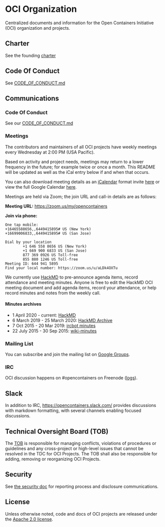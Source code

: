 # OCI Organization

Centralized documents and information for the Open Containers Initiative (OCI) organization and projects.

## Charter

See the founding [charter][charter]

## Code Of Conduct

See [CODE_OF_CONDUCT.md](CODE_OF_CONDUCT.md)

## Communications

### Code Of Conduct

See our [CODE_OF_CONDUCT.md](CODE_OF_CONDUCT.md)

### Meetings

The contributors and maintainers of all OCI projects have weekly meetings every Wednesday at 2:00 PM (USA Pacific).

Based on activity and project needs, meetings may return to a lower frequency in the future; for example twice or once a month. This README will be updated as well as the iCal entry below if and when that occurs.

You can also download meeting details as an [iCalendar][rfc5545] format invite [here](https://calendar.google.com/calendar/ical/linuxfoundation.org_i0sado0i37eknar51vsu8md5hg%40group.calendar.google.com/public/basic.ics) or view the full Google Calendar [here](https://calendar.google.com/calendar/embed?src=linuxfoundation.org_i0sado0i37eknar51vsu8md5hg%40group.calendar.google.com&ctz=America%2FLos_Angeles).

Meetings are held via Zoom; the join URL and call-in details are as follows:

**Meeting URL:** https://zoom.us/my/opencontainers

**Join via phone:**
```
One tap mobile:
+16465588656,,6449415895# US (New York)
+16699006833,,6449415895# US (San Jose)

Dial by your location
        +1 646 558 8656 US (New York)
        +1 669 900 6833 US (San Jose)
        877 369 0926 US Toll-free
        855 880 1246 US Toll-free
Meeting ID: 644 941 5895
Find your local number: https://zoom.us/u/aLDk4OXTu
```

We currently use [HackMD][hackmd] to pre-announce agenda items, record attendance and meeting minutes. Anyone is free to edit the HackMD OCI meeting document and add agenda items, record your attendance, or help record minutes and notes from the weekly call.

#### Minutes archives

- 1 April 2020 - current: [HackMD][hackmd]
- 6 March 2019 - 25 March 2020: [HackMD Archive](./meeting-notes/oci-weekly-notes-2019-mar-2020-mar.md)
- 7 Oct 2015 - 20 Mar 2019: [ircbot minutes][minutes]
- 22 July 2015 - 30 Sep 2015: [wiki-minutes][runtime-wiki]

### Mailing List

You can subscribe and join the mailing list on [Google Groups][dev-list].

### IRC

OCI discussion happens on #opencontainers on Freenode ([logs][irc-logs]).

## Slack

In addition to IRC, https://opencontainers.slack.com/ provides discussions with markdown formatting, with several channels enabling focused discussions.

## Technical Oversight Board (TOB)

The [TOB](https://github.com/opencontainers/tob) is responsible for managing conflicts, violations of procedures or guidelines and any cross-project or high-level issues that cannot be resolved in the TDC for OCI Projects. The TOB shall also be responsible for adding, removing or reorganizing OCI Projects.

## Security

See [the security doc](./SECURITY.md) for reporting process and disclosure communications.

## License

Unless otherwise noted, code and docs of OCI projects are released under the [Apache 2.0 license](LICENSE).

[charter]: https://www.opencontainers.org/about/governance
[dev-list]: https://groups.google.com/a/opencontainers.org/forum/#!forum/dev
[irc-logs]: http://ircbot.wl.linuxfoundation.org/eavesdrop/%23opencontainers/
[rfc5545]: https://tools.ietf.org/html/rfc5545
[minutes]: http://ircbot.wl.linuxfoundation.org/meetings/opencontainers/
[runtime-wiki]: https://github.com/opencontainers/runtime-spec/wiki
[hackmd]: https://hackmd.io/El8Dd2xrTlCaCG59ns5cwg
